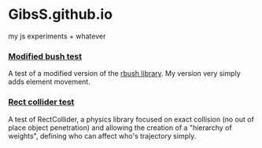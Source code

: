# GibsS.github.io
my js experiments + whatever

### [Modified bush test](https://gibss.github.io/test/rbush)

A test of a modified version of the [rbush library](https://github.com/mourner/rbush). My version very simply adds element movement.

### [Rect collider test](https://gibss.github.io/test/rectCollider/)

A test of RectCollider, a physics library focused on exact collision (no out of place object penetration) and allowing the creation of a "hierarchy of weights", defining who can affect who's trajectory simply.
